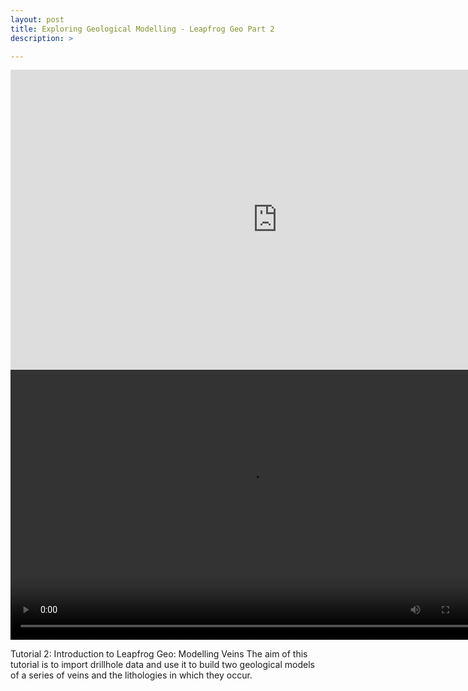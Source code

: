 ```yaml
---
layout: post
title: Exploring Geological Modelling - Leapfrog Geo Part 2
description: >

---
```

<html>
   <body>
<iframe width="853" height="480" src="https://www.youtube.com/embed/B36YXn4n6zc?rel=0&amp;controls=0&amp;showinfo=0" frameborder="0" allow="accelerometer; autoplay="1";loop="1"; encrypted-media; gyroscope; picture-in-picture" allowfullscreen></iframe>
      </body>
</html>
<video width="768" height="432" autoplay loop>
  <source src="assets/new.mp4" type="video/mp4" />
  <source src="movie.ogg" type="video/ogg" />
  Your browser does not support the video tag.
</video>

Tutorial 2: Introduction to Leapfrog Geo: Modelling Veins
The aim of this tutorial is to import drillhole data and use it to build two geological models of a series of veins and
the lithologies in which they occur.
